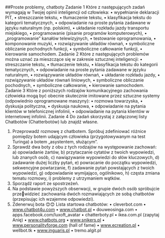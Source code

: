##Proste problemy, chatboty
Zadanie 1
Które z następujących zadań wymagają w Twojej opinii inteligencji od człowieka:
• wypełnianie deklaracji PIT,
• streszczanie tekstu,
• tłumaczenie tekstu,
• klasyfikacja tekstu do kategorii tematycznych,
• odpowiadanie na proste pytania zadawane w języku naturalnym (np. polskim),
• układanie rozkładu jazdy transportu miejskiego,
• programowanie (pisanie programów komputerowych),
• „programowanie” kanałów telewizyjnych,
• testowanie oprogramowania,
• komponowanie muzyki,
• rozwiązywanie układów równań,
• symboliczne obliczanie pochodnych funkcji,
• symboliczne całkowanie funkcji,
• kierowanie samochodem.
Zadanie 2
Które z następujących problemów można uznać za mieszczące się w zakresie sztucznej 
inteligencji:
• streszczanie tekstu,
• tłumaczenie tekstu,
• klasyfikacja tekstu do kategorii tematycznych,
• odpowiadanie na proste pytania zadawane w języku naturalnym,
• rozwiązywanie układów równań,
• układanie rozkładu jazdy,
• rozwiązywanie układów równań liniowych,
• symboliczne obliczanie pochodnych,
• symboliczne całkowanie,
• kierowanie samochodem.
Zadanie 3
Które z poniższych rodzajów komunikacyjnego zachowania człowieka mogą być 
obecnie skutecznie imitowane przez sztuczne systemy (odpowiednio oprogramowane 
maszyny):
• rozmowa towarzyska,
• dyskusja polityczna,
• dyskusja naukowa,
• odpowiadanie na pytania klientów w telefonicznej infolinii,
• odpowiadanie na pytania klientów w internetowej infolinii.
Zadanie 4
Do zadań skorzystaj z załączonej listy Chatbotów (Chatterbotów) lub znajdź własne.
1. Przeprowadź rozmowę z chatbotem. Spróbuj zdefiniować różnice pomiędzy 
botem udającym człowieka (przygotowywanym na test Turinga) a botem 
„asystentem, służącym”.
2. Sprawdź dwa boty z obu z tych rodzajów na występowanie zachowań:
a) opowiadanie żartów,
b) przytaczanie cytatów z twoich wypowiedzi, lub znanych osób,
c) nawiązywanie wypowiedzi do słów kluczowych,
d) zadawanie dużej liczby pytań,
e) powracanie do początku wypowiedzi, sekwencyjne powtarzanie,
f) zadawanie pytań powstających z twoich wypowiedzi,
g) odpowiadanie wymijająco, ogólnikowo,
h) częsta zmiana tematu rozmowy,
i) problemy z utrzymaniem wątków.
3. Sporządź raport ze spostrzeżeń.
4. Na podstawie powyższych obserwacji, w grupie dwóch osób spróbujcie przewidzieć zachowania dwóch rozmawiających ze sobą chatbotów (przepisując ich 
wzajemne odpowiedzi).
5. Zdenerwuj bota 😊😊
Lista startowa chatbotów:
• cleverbot.com
• www.chatbot4u.com
• www.chatbot.pl
• douweosinga.com
• apps.facebook.com/luxoft_avatar
• chatterboty.pl
• ikea.com.pl (zapytaj Anię)
• www.chatbots.org
• www.snikers.pl
• www.personalityforge.com (hall of fame)
• www.ecreation.pl
• wellbot.tk
• www.inguaris.pl
• tremo.algit.pl
